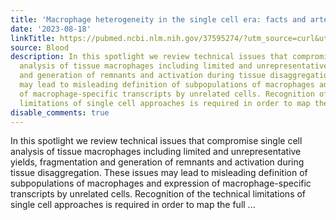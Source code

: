 ```yaml
---
title: 'Macrophage heterogeneity in the single cell era: facts and artefacts'
date: '2023-08-18'
linkTitle: https://pubmed.ncbi.nlm.nih.gov/37595274/?utm_source=curl&utm_medium=rss&utm_campaign=journals&utm_content=7603509&fc=None&ff=20230819180949&v=2.17.9.post6+86293ac
source: Blood
description: In this spotlight we review technical issues that compromise single cell
  analysis of tissue macrophages including limited and unrepresentative yields, fragmentation
  and generation of remnants and activation during tissue disaggregation. These issues
  may lead to misleading definition of subpopulations of macrophages and expression
  of macrophage-specific transcripts by unrelated cells. Recognition of the technical
  limitations of single cell approaches is required in order to map the full ...
disable_comments: true
---
```

In this spotlight we review technical issues that compromise single cell analysis of tissue macrophages including limited and unrepresentative yields, fragmentation and generation of remnants and activation during tissue disaggregation. These issues may lead to misleading definition of subpopulations of macrophages and expression of macrophage-specific transcripts by unrelated cells. Recognition of the technical limitations of single cell approaches is required in order to map the full ...